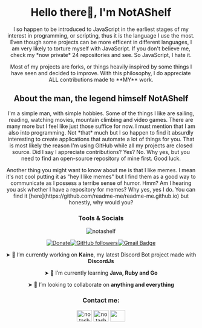 
<h1 align="center">Hello there👋, I'm NotAShelf</h1>


<p align="center">I so happen to be introduced to JavaScript in the earliest stages of my interest in programming, or scripting, thus it is the language I use the most. Even though some projects can be more efficent in different languages, I am very likely to torture myself with JavaScript. If you don't believe me, check my *now private* 24 repositories and see. So JavaScript,  I hate it.<p align="center"> Most of my projects are forks, or things heavily inspired by some things I have seen and decided to improve. With this philosophy, I do appreciate ALL contributions made to **MY**  work. </p>

<h2 align="center"> About the man, the legend himself NotAShelf</h2>



<p align= "center"> I'm a simple man, with simple hobbies. Some of the things I like are sailing, reading, watching movies, mountain climbing and video games. There are many more but I feel like just those suffice for now. I must mention that I am also into programming. Not *that* much but I so happen to find it absurdly interesting to create applications that automate a lot of things for you. That is most likely the reason I'm using GitHub while all my projects are closed source. Did I say I appreciate contributions? Yes? No. Why yes, but you need to find an open-source repository of mine first. Good luck.<p>
<p align="center"> Another thing you might want to know about me is that I like memes. I mean it's not cool putting it as "hey I like memes" but I find them as a good way to communicate as I possess a terribe sense of humor. Hmm? Am I hearing you ask whether I have a repository for memes? Why yes, yes I do. You can find it [here](https://github.com/readme-me/readme-me.github.io) but honestly, why would you?


<h3 align="center">Tools & Socials</h3>

<p align="center">
<p align="center"> <img src="https://komarev.com/ghpvc/?username=notashelf&label=Profile%20views&color=0e75b6&style=flat" alt="notashelf" /></p>
<p align="center"><a href="https://www.paypal.me/jmfalkes"><img src="https://img.shields.io/badge/Support-%24-blue" alt="Donate"></a><a href="https://github.com/notashelf/?tab=follow"><img src="https://img.shields.io/github/followers/notashelf?label=Follow&amp;style=social" alt="GitHub followers"></a><a href="mailto:notashelf@gmail.com"><img src="https://img.shields.io/badge/-notashelf@gmail.com-c14438?style=flat-square&amp;logo=Gmail&amp;logoColor=white&amp;link=mailto:notashelf@gmail.com" alt="Gmail Badge"></a>
</p>



<p align="center">
  ➤ 🔭 I’m currently working on <b>Kaine</b>, my latest Discord Bot project made with <b>DiscordJs</b></p>
<p align="center">
  ➤ 🌱 I’m currently learning <b>Java, Ruby and Go</b></p>
<p align="center">
➤ 👯 I’m looking to collaborate on <b>anything and everything</b></p>

<h3 align="center">Contact me:</h3>
<p align="center">
<a href="https://twitter.com/notashelf" target="blank"><img align="center" src="https://cdn.jsdelivr.net/npm/simple-icons@3.0.1/icons/twitter.svg" alt="notashelf" height="30" width="40" /></a>
<a href="https://codesandbox.com/notashelf" target="blank"><img align="center" src="https://cdn.jsdelivr.net/npm/simple-icons@3.0.1/icons/codesandbox.svg" alt="notashelf" height="30" width="40" /></a>
<a href="https://discord.com/channels/@me/833286326912417852" target="blank"><img align="center" src="https://github.com/NotAShelf/NotAShelf/blob/main/assets/discord.svg alt="Discord" height="30" width="40" /></a></p>




